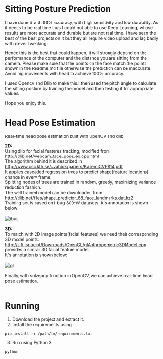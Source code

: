# Sitting Posture Prediction

I have done it with 96% accuracy, with high sensitivity and low durability.
As it needs to be real time thus I could not able to use Deep Learning, whose results are more accurate and durable but are not real time. I have seen the best of the best projects on it but they all require video upload and lag badly with clever tweaking.

Hence this is the best that could happen, it will strongly depend on the performance of the computer and the distance you are sitting from the camera. Please make sure that the points on the face match the points shown in the Readme.md file otherwise the prediction can be inaccurate. Avoid big movements with head to achieve 100% accuracy.

I used Opencv and Dlib to make this.I then used the pitch angle to calculate the sitting posture by training the model and then testing it for appropriate values.

Hope you enjoy this.

# Head Pose Estimation
Real-time head pose estimation built with OpenCV and dlib 

<b>2D:</b><br>Using dlib for facial features tracking, modified from http://dlib.net/webcam_face_pose_ex.cpp.html
<br>The algorithm behind it is described in http://www.csc.kth.se/~vahidk/papers/KazemiCVPR14.pdf
<br>It applies cascaded regression trees to predict shape(feature locations) change in every frame.
<br>Splitting nodes of trees are trained in random, greedy, maximizing variance reduction fashion.
<br>The well trained model can be downloaded from http://dlib.net/files/shape_predictor_68_face_landmarks.dat.bz2 
<br>Training set is based on i-bug 300-W datasets. It's annotation is shown below:<br><br>
![ibug](https://cloud.githubusercontent.com/assets/16308037/24229391/1910e9cc-0fb4-11e7-987b-0fecce2c829e.JPG)
<br><br>
<b>3D:</b><br>To match with 2D image points(facial features) we need their corresponding 3D model points. 
<br>http://aifi.isr.uc.pt/Downloads/OpenGL/glAnthropometric3DModel.cpp provides a similar 3D facial feature model.
<br>It's annotation is shown below:<br><br>
![gl](https://cloud.githubusercontent.com/assets/16308037/24229340/ea8bad94-0fb3-11e7-9e1d-0a2217588ba4.jpg)
<br><br>
Finally, with solvepnp function in OpenCV, we can achieve real-time head pose estimation.
<br><br>

# Running

1. Download the project and extract it.
2. Install the requirements using <br>
```
pip install -r /path/to/requirements.txt
```
3. Run using Python 3 <br>
```
python 
```
